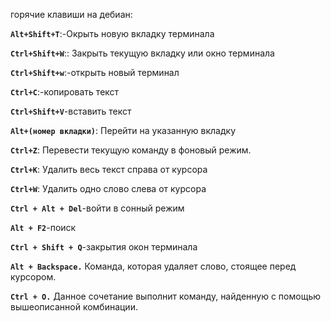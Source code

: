 горячие клавиши на дебиан:

**`Alt+Shift+T`**:-Окрыть новую вкладку терминала

**`Ctrl+Shift+W`**:: Закрыть текущую вкладку или окно терминала

**`Ctrl+Shift+w`**:-открыть новый терминал

**`Сtrl+C`**:-копировать текст

**`Ctrl+Shift+V`**-вставить текст

**`Alt+(номер вкладки)`**: Перейти на указанную вкладку 

**`Ctrl+Z`**: Перевести текущую команду в фоновый режим.

**`Ctrl+K`**: Удалить весь текст справа от курсора

**`Ctrl+W`**: Удалить одно слово слева от курсора 

**`Ctrl + Alt + Del`**-войти в сонный режим

**`Alt + F2`**-поиск

**`Ctrl + Shift + Q`**-закрытия окон терминала

**`Alt + Backspace.`** Команда, которая удаляет слово, стоящее перед курсором.

**`Ctrl + O.`** Данное сочетание выполнит команду, найденную с помощью вышеописанной комбинации.


